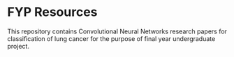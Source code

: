 # FYP Resources
This repository contains Convolutional Neural Networks research papers for classification of lung cancer for the purpose of final year undergraduate project.
